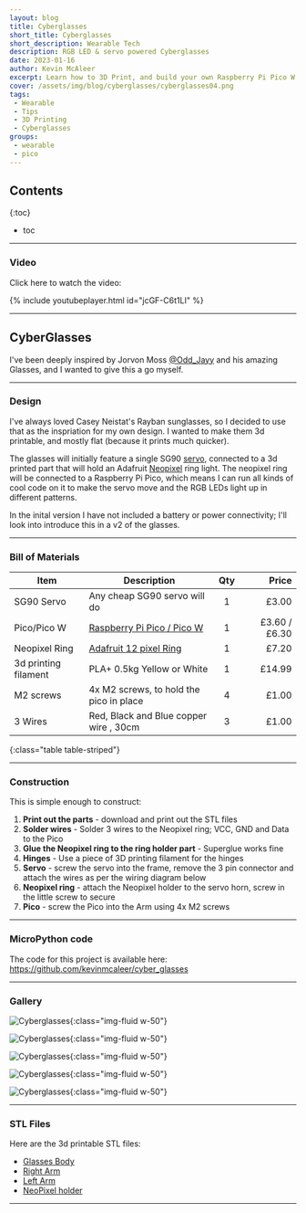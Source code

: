 ```yaml
---
layout: blog
title: Cyberglasses
short_title: Cyberglasses
short_description: Wearable Tech
description: RGB LED & servo powered Cyberglasses
date: 2023-01-16
author: Kevin McAleer
excerpt: Learn how to 3D Print, and build your own Raspberry Pi Pico W powered Cyberglasses
cover: /assets/img/blog/cyberglasses/cyberglasses04.png
tags:
 - Wearable
 - Tips
 - 3D Printing
 - Cyberglasses
groups:
 - wearable
 - pico
---
```


## Contents

{:toc}
* toc

---

### Video

Click here to watch the video:

{% include youtubeplayer.html id="jcGF-C6t1LI" %}

---

## CyberGlasses

I've been deeply inspired by Jorvon Moss [@Odd_Jayy](https://www.twitter.com/@Odd_Jayy) and his amazing Glasses, and I wanted to give this a go myself.

---

### Design

I've always loved Casey Neistat's Rayban sunglasses, so I decided to use that as the inspriation for my own design. I wanted to make them 3d printable, and mostly flat (because it prints much quicker).

The glasses will initially feature a single SG90 [servo](/resources/glossary#servo), connected to a 3d printed part that will hold an Adafruit [Neopixel](/resources/glossary#neopixel) ring light. The neopixel ring will be connected to a Raspberry Pi Pico, which means I can run all kinds of cool code on it to make the servo move and the RGB LEDs light up in different patterns.

In the inital version I have not included a battery or power connectivity; I'll look into introduce this in a v2 of the glasses.

---

### Bill of Materials

Item                 | Description                                                                                                           | Qty |         Price
---------------------|-----------------------------------------------------------------------------------------------------------------------|:---:|-------------:
SG90 Servo           | Any cheap SG90 servo will do                                                                                          |  1  |         £3.00
Pico/Pico W          | [Raspberry Pi Pico / Pico W](https://shop.pimoroni.com/products/raspberry-pi-pico)                                    |  1  | £3.60 / £6.30
Neopixel Ring        | [Adafruit 12 pixel Ring](https://shop.pimoroni.com/products/adafruit-neopixel-ring-24-x-rgb-led-w-integrated-drivers) |  1  |         £7.20
3d printing filament | PLA+ 0.5kg Yellow or White                                                                                            |  1  |        £14.99
M2 screws            | 4x M2 screws, to hold the pico in place                                                                               |  4  |         £1.00
3 Wires              | Red, Black and Blue copper wire , 30cm                                                                                              |  3  |         £1.00
{:class="table table-striped"}

---

### Construction

This is simple enough to construct:

1. **Print out the parts** - download and print out the STL files
1. **Solder wires** - Solder 3 wires to the Neopixel ring; VCC, GND and Data to the Pico
1. **Glue the Neopixel ring to the ring holder part** - Superglue works fine
1. **Hinges** - Use a piece of 3D printing filament for the hinges
1. **Servo** - screw the servo into the frame, remove the 3 pin connector and attach the wires as per the wiring diagram below
1. **Neopixel ring** - attach the Neopixel holder to the servo horn, screw in the little screw to secure
1. **Pico** - screw the Pico into the Arm using 4x M2 screws

---

### MicroPython code

The code for this project is available here: <https://github.com/kevinmcaleer/cyber_glasses>

---

### Gallery

![Cyberglasses](/assets/img/blog/cyberglasses/cyberglasses01.png){:class="img-fluid w-50"}

![Cyberglasses](/assets/img/blog/cyberglasses/cyberglasses02.jpg){:class="img-fluid w-50"}

![Cyberglasses](/assets/img/blog/cyberglasses/cyberglasses03.jpg){:class="img-fluid w-50"}

![Cyberglasses](/assets/img/blog/cyberglasses/cyberglasses05.jpg){:class="img-fluid w-50"}

![Cyberglasses](/assets/img/blog/cyberglasses/cyberglasses06.jpg){:class="img-fluid w-50"}

---

### STL Files

Here are the 3d printable STL files:

* [Glasses Body](/assets/stl/cyberglasses/glasses.stl)
* [Right Arm](/assets/stl/cyberglasses/rightarm.stl)
* [Left Arm](/assets/stl/cyberglasses/leftarm.stl)
* [NeoPixel holder](/assets/stl/cyberglasses/neopixel_holder.stl)

---
